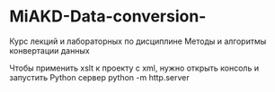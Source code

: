 # MiAKD-Data-conversion-
Курс лекций и лабораторных по дисциплине Методы и алгоритмы конвертации данных

Чтобы применить xslt к проекту с xml, нужно открыть консоль и запустить Python сервер
python -m http.server
